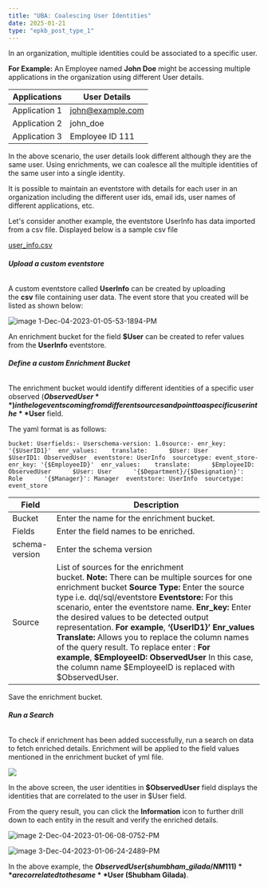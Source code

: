 ```yaml
---
title: "UBA: Coalescing User Identities"
date: 2025-01-21
type: "epkb_post_type_1"
---
```


  
In an organization, multiple identities could be associated to a specific user.

**For Example:** An Employee named **John Doe** might be accessing multiple applications in the organization using different User details.

| **Applications** | **User Details** |
| --- | --- |
| Application 1 | john@example.com |
| Application 2 | john\_doe |
| Application 3 | Employee ID 111 |

In the above scenario, the user details look different although they are the same user. Using enrichments, we can coalesce all the multiple identities of the same user into a single identity.

It is possible to maintain an eventstore with details for each user in an organization including the different user ids, email ids, user names of different applications, etc.

Let's consider another example, the eventstore UserInfo has data imported from a csv file. Displayed below is a sample csv file

[user\_info.csv](https://cdn.document360.io/41644e2e-65f8-4981-aaf1-d48806f846a9/Images/Documentation/user_info.csv)

###### **Upload a custom eventstore**

A custom eventstore called **UserInfo** can be created by uploading the **csv** file containing user data. The event store that you created will be listed as shown below:

![image 1-Dec-04-2023-01-05-53-1894-PM](images/image201-Dec-04-2023-01-05-53-1894-PM.jpg)

An enrichment bucket for the field **$User** can be created to refer values from the **UserInfo** eventstore.

###### **Define a custom Enrichment Bucket**

The enrichment bucket would identify different identities of a specific user observed (**$ObservedUser**) in the log events coming from different sources and point to a specific user in the **$User** field.

The yaml format is as follows:

```
bucket: Userfields:- Userschema-version: 1.0source:- enr_key: '{$UserID1}'  enr_values:    translate:      $User: User      $UserID1: ObservedUser  eventstore: UserInfo  sourcetype: event_store- enr_key: '{$EmployeeID}'  enr_values:    translate:      $EmployeeID: ObservedUser      $User: User      '{$Department}/{$Designation}': Role      '{$Manager}': Manager  eventstore: UserInfo  sourcetype: event_store
```

| **Field** | **Description** |
| --- | --- |
| Bucket | Enter the name for the enrichment bucket. |
| Fields | Enter the field names to be enriched. |
| schema-version | Enter the schema version |
| Source | List of sources for the enrichment bucket. **Note:** There can be multiple sources for one enrichment bucket   **Source Type:** Enter the source type i.e. dql/sql/eventstore   **Eventstore:** For this scenario, enter the eventstore name.   **Enr\_key:** Enter the desired values to be detected output representation. **For example**, **‘{UserID1}’**   **Enr\_values**   **Translate:** Allows you to replace the column names of the query result. To replace enter : **For example**, **$EmployeeID: ObservedUser** In this case, the column name $EmployeeID is replaced with $ObservedUser. |

Save the enrichment bucket.

###### **Run a Search**

To check if enrichment has been added successfully, run a search on data to fetch enriched details. Enrichment will be applied to the field values mentioned in the enrichment bucket of yml file.  

![](images/image-48.png)

In the above screen, the user identities in **$ObservedUser** field displays the identities that are correlated to the user in $User field.

From the query result, you can click the **Information** icon to further drill down to each entity in the result and verify the enriched details.

![image 2-Dec-04-2023-01-06-08-0752-PM](images/image202-Dec-04-2023-01-06-08-0752-PM.jpg)

![image 3-Dec-04-2023-01-06-24-2489-PM](images/image203-Dec-04-2023-01-06-24-2489-PM.jpg)

In the above example, the **$ObservedUser (shumbham\_gilada / NM111)** are correlated to the same **$User (Shubham Gilada)**.
